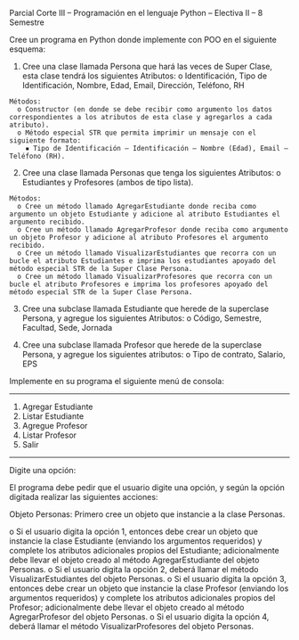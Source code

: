 Parcial Corte III – Programación en el lenguaje Python – Electiva II – 8 Semestre

Cree un programa en Python donde implemente con POO en el siguiente esquema:

  1. Cree una clase llamada Persona que hará las veces de Super Clase, esta clase tendrá los siguientes
    Atributos:
      o Identificación, Tipo de Identificación, Nombre, Edad, Email, Dirección, Teléfono, RH
      
    Métodos:
      o Constructor (en donde se debe recibir como argumento los datos correspondientes a los atributos de esta clase y agregarlos a cada atributo).
      o Método especial STR que permita imprimir un mensaje con el siguiente formato:
        ▪ Tipo de Identificación – Identificación – Nombre (Edad), Email – Teléfono (RH).

  2. Cree una clase llamada Personas que tenga los siguientes Atributos:
    o Estudiantes y Profesores (ambos de tipo lista).
    
    Métodos:
      o Cree un método llamado AgregarEstudiante donde reciba como argumento un objeto Estudiante y adicione al atributo Estudiantes el argumento recibido.
      o Cree un método llamado AgregarProfesor donde reciba como argumento un objeto Profesor y adicione al atributo Profesores el argumento recibido.
      o Cree un método llamado VisualizarEstudiantes que recorra con un bucle el atributo Estudiantes e imprima los estudiantes apoyado del método especial STR de la Super Clase Persona.
      o Cree un método llamado VisualizarProfesores que recorra con un bucle el atributo Profesores e imprima los profesores apoyado del método especial STR de la Super Clase Persona.
      
  3. Cree una subclase llamada Estudiante que herede de la superclase Persona, y agregue los siguientes
    Atributos:
      o Código, Semestre, Facultad, Sede, Jornada
      
  4. Cree una subclase llamada Profesor que herede de la superclase Persona, y agregue los siguientes
    atributos:
      o Tipo de contrato, Salario, EPS

  Implemente en su programa el siguiente menú de consola:
  ***********************
  1. Agregar Estudiante
  2. Listar Estudiante
  3. Agregue Profesor
  4. Listar Profesor
  5. Salir
  ***********************
  Digite una opción:

El programa debe pedir que el usuario digite una opción, y según la opción digitada realizar las siguientes acciones:

Objeto Personas: Primero cree un objeto que instancie a la clase Personas.

  o Si el usuario digita la opción 1, entonces debe crear un objeto que instancie la clase Estudiante (enviando los argumentos requeridos) y complete los atributos adicionales propios del Estudiante; adicionalmente debe llevar el objeto creado al método AgregarEstudiante del objeto Personas.
  o Si el usuario digita la opción 2, deberá llamar el método VisualizarEstudiantes del objeto Personas.
  o Si el usuario digita la opción 3, entonces debe crear un objeto que instancie la clase Profesor (enviando los argumentos requeridos) y complete los atributos adicionales propios del Profesor; adicionalmente debe llevar el objeto creado al método AgregarProfesor del objeto Personas.
  o Si el usuario digita la opción 4, deberá llamar el método VisualizarProfesores del objeto Personas.
